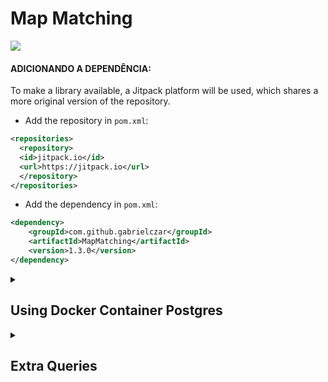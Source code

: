 # Map Matching
[![](https://jitpack.io/v/GabrielCzar/MapMatching.svg)](https://jitpack.io/#GabrielCzar/MapMatching)

#### ADICIONANDO A DEPENDÊNCIA:  
To make a library available, a Jitpack platform will be used, which shares a more original version of the repository.
	
- Add the repository in ```pom.xml```:
	
```xml
<repositories>
  <repository>
  <id>jitpack.io</id>
  <url>https://jitpack.io</url>
  </repository>
</repositories>
```

- Add the dependency in ```pom.xml```:

```xml
<dependency>
    <groupId>com.github.gabrielczar</groupId>
    <artifactId>MapMatching</artifactId>
    <version>1.3.0</version>
</dependency>
```
<details>
 <summary><h2>
  Using Docker Container Postgres
 </summary></h2>
 
- Create local to save postgres data

```docker volume create pg_data```

- Create instance posgres with postgis extension
```shell
docker run --name=trajectory-data-postgis -d -e POSTGRES_USER=postgres -e POSTGRES_PASS=postgres -e POSTGRES_DBNAME=trajectory-data -e ALLOW_IP_RANGE=0.0.0.0/0 -p 5432:5432 -v pg_data:/var/lib/postgresql --restart=always kartoza/postgis:9.6-2.4
```
</details>

<details>
 <summary><h2>
  Extra Queries
 </summary></h2>

#### Create table 

- Create table to save output
```sql
CREATE TABLE matched_points (
	id serial primary key,
	natural_id integer, 
 	datetime timestamp,
 	longitude double precision,
 	latitude double precision,
	edge_id bigint,
	offset double precision,
	geometry point
);
```

- Create table with content
```sql
CREATE TABLE dataset (
 id serial primary key,  
 natural_id integer, 
 datetime timestamp,
 longitude double precision,
 latitude double precision
);
```

#### Aditional columns

- Add column for geometry
```sql
ALTER TABLE dataset ADD COLUMN geom GEOMETRY;
```

- Add aditional column for serial id in dataset
```sql
ALTER TABLE dataset ADD COLUMN ID SERIAL PRIMARY KEY;
```

#### Aditional update values 

- Create geometrys for each dataset location
```sql
update dataset
set geom = ST_SetSRID(ST_MakePoint(t.long, t.lat), 4326)
from (
       select id, longitude as long, 
         latitude as lat from dataset) as t
WHERE t.id = dataset.id;
```

#### Aditional queries

- Search by date interval
```sql
SELECT * FROM dataset WHERE date_time::date >= date '2008-02-02' AND date_time::date < date '2008-02-03';
``` 

</details>
